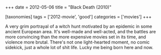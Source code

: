 +++
date = 2012-05-06
title = "Black Death (2010)"

[taxonomies]
tags = ['2012-movie', 'good']
categories = ['movies']
+++

A very grim portrayal of a witch hunt motivated by an epidemic in some
ancient European area. It\'s well-made and well-acted, and the battles
are more convincing than the more expensive movies set in its time, and
violence more brutal. There\'s not one light-hearted moment, no comic
sidekick, just a whole lot of shit life. Lucky me being born here and
now.
